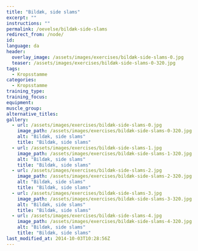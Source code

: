 ```yaml
---
title: "Bildæk, side slams"
excerpt: ""
instructions: ""
permalink: /oevelse/bildæk-side-slams
redirect_from: /node/
id: 
language: da
header:
  overlay_image: /assets/images/exercises/bildæk-side-slams-0.jpg
  teaser: /assets/images/exercises/bildæk-side-slams-0-320.jpg
tags:
  - Kropsstamme
categories:
  - Kropsstamme
training_type: 
training_focus: 
equipment:
muscle_group:
alternative_titles:
gallery:
  - url: /assets/images/exercises/bildæk-side-slams-0.jpg
    image_path: /assets/images/exercises/bildæk-side-slams-0-320.jpg
    alt: "Bildæk, side slams"
    title: "Bildæk, side slams"
  - url: /assets/images/exercises/bildæk-side-slams-1.jpg
    image_path: /assets/images/exercises/bildæk-side-slams-1-320.jpg
    alt: "Bildæk, side slams"
    title: "Bildæk, side slams"
  - url: /assets/images/exercises/bildæk-side-slams-2.jpg
    image_path: /assets/images/exercises/bildæk-side-slams-2-320.jpg
    alt: "Bildæk, side slams"
    title: "Bildæk, side slams"
  - url: /assets/images/exercises/bildæk-side-slams-3.jpg
    image_path: /assets/images/exercises/bildæk-side-slams-3-320.jpg
    alt: "Bildæk, side slams"
    title: "Bildæk, side slams"
  - url: /assets/images/exercises/bildæk-side-slams-4.jpg
    image_path: /assets/images/exercises/bildæk-side-slams-4-320.jpg
    alt: "Bildæk, side slams"
    title: "Bildæk, side slams"
last_modified_at: 2014-10-03T10:28:56Z
---
```




